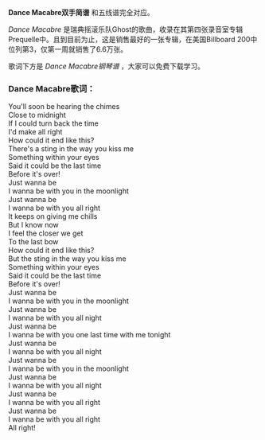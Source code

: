 

**Dance Macabre双手简谱** 和五线谱完全对应。

_Dance Macabre_
是瑞典摇滚乐队Ghost的歌曲，收录在其第四张录音室专辑Prequelle中。且到目前为止，这是销售最好的一张专辑，在美国Billboard
200中位列第3，仅第一周就销售了6.6万张。

歌词下方是 _Dance Macabre钢琴谱_ ，大家可以免费下载学习。

### Dance Macabre歌词：

You'll soon be hearing the chimes  
Close to midnight  
If I could turn back the time  
I'd make all right  
How could it end like this?  
There's a sting in the way you kiss me  
Something within your eyes  
Said it could be the last time  
Before it's over!  
Just wanna be  
I wanna be with you in the moonlight  
Just wanna be  
I wanna be with you all right  
It keeps on giving me chills  
But I know now  
I feel the closer we get  
To the last bow  
How could it end like this?  
But the sting in the way you kiss me  
Something within your eyes  
Said it could be the last time  
Before it's over!  
Just wanna be  
I wanna be with you in the moonlight  
Just wanna be  
I wanna be with you all night  
Just wanna be  
I wanna be with you one last time with me tonight  
Just wanna be  
I wanna be with you all night  
Just wanna be  
I wanna be with you in the moonlight  
Just wanna be  
I wanna be with you all night  
Just wanna be  
I wanna be with you all right  
Just wanna be  
I wanna be with you all right  
All right!

